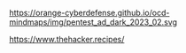 
https://orange-cyberdefense.github.io/ocd-mindmaps/img/pentest_ad_dark_2023_02.svg

https://www.thehacker.recipes/